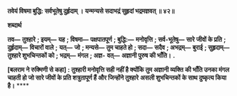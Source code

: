 **तवेयं विषमा बुद्धि: सर्वभूतेषु दुर्हृदाम् ।** **यन्मन्यसे सदाभद्रं सुहृदां भद्रमज्ञवत् ॥ ४२॥** 

**शब्दार्थ** 

**तव—** **तुश्हारे** **; इयम्—** **यह** **; विषमा—** **पक्षपातपूर्ण** **; बुद्धि:—** **मनोवृत्ति** **; सर्व-भूतेषु—** **सारे जीवों के प्रति** **; दुर्हृदाम्—** **विचारों वाले** **;** **यत्—** **जो** **; मन्यसे—** **तुम चाहते हो** **; सदा—** **सदैव** **; अभद्रम्—** **बुराई** **; सुहृदाम्—** **तुश्हारे शुभचिन्तकों को** **; भद्रम्—** **मंगल** **; अज्ञ-** **वत्—** **अज्ञानी पुरुष की भाँति।** **.** 

**[बलराम ने रुक्मिणी से कहा] : तुश्हारी मनोवृत्ति सही नहीं है क्योंकि तुम अज्ञानी व्यक्ति** **की भाँति उनका मंगल चाहती हो जो सारे जीवों के प्रति शत्रुतापूर्ण हैं और जिन्होंने तुश्हारे** **असली शुभचिन्तकों के साथ दुष्कृत्य किया है।** **** 